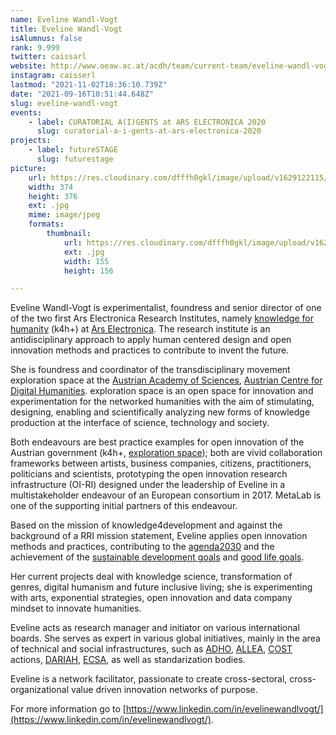```yaml
---
name: Eveline Wandl-Vogt
title: Eveline Wandl-Vogt
isAlumnus: false
rank: 9.999
twitter: caissarl
website: http://www.oeaw.ac.at/acdh/team/current-team/eveline-wandl-vogt/
instagram: caisserl
lastmod: "2021-11-02T18:36:10.739Z"
date: "2021-09-16T10:51:44.648Z"
slug: eveline-wandl-vogt
events:
    - label: CURATORIAL A(I)GENTS at ARS ELECTRONICA 2020
      slug: curatorial-a-i-gents-at-ars-electronica-2020
projects:
    - label: futureSTAGE
      slug: futurestage
picture:
    url: https://res.cloudinary.com/dfffh0gkl/image/upload/v1629122115/eveline_2d3eddbe9e.jpg
    width: 374
    height: 376
    ext: .jpg
    mime: image/jpeg
    formats:
        thumbnail:
            url: https://res.cloudinary.com/dfffh0gkl/image/upload/v1629122115/thumbnail_eveline_2d3eddbe9e.jpg
            ext: .jpg
            width: 155
            height: 156

---
```

Eveline Wandl-Vogt is experimentalist, foundress and senior director of one of the two first Ars Electronica Research Institutes, namely [knowledge for humanity](https://ars.electronica.art/futurelab/initiative/ars-electronica-research-institute-for-knowledge-for-humanity/) (k4h+) at [Ars Electronica](https://ars.electronica.art/news/). The research institute is an antidisciplinary approach to apply human centered design and open innovation methods and practices to contribute to invent the future.

She is foundress and coordinator of the transdisciplinary movement exploration space at the [Austrian Academy of Sciences](https://www.oeaw.ac.at/), [Austrian Centre for Digital Humanities](https://www.oeaw.ac.at/acdh/acdh-home/). exploration space is an open space for innovation and experimentation for the networked humanities with the aim of stimulating, designing, enabling and scientifically analyzing new forms of knowledge production at the interface of science, technology and society. 

Both endeavours are best practice examples for open innovation of the Austrian government (k4h+, [exploration space](http://openinnovation.gv.at/portfolio/oeaw-exploration-space/)); both are vivid collaboration frameworks between artists, business companies, citizens, practitioners, politicians and scientists, prototyping the open innovation research infrastructure (OI-RI) designed under the leadership of Eveline in a multistakeholder endeavour of an European consortium in 2017. MetaLab is one of the supporting initial partners of this endeavour.

Based on the mission of knowledge4development and against the background of a RRI mission statement, Eveline applies open innovation methods and practices, contributing to the [agenda2030](https://sustainabledevelopment.un.org/post2015/transformingourworld) and the achievement of the [sustainable development goals](https://sustainabledevelopment.un.org/?menu=1300) and [good life goals](https://www.goodlifegoals.org/).

Her current projects deal with knowledge science, transformation of genres, digital humanism and future inclusive living; she is experimenting with arts, exponential strategies, open innovation and data company mindset to innovate humanities.

Eveline acts as research manager and initiator on various international boards. She serves as expert in various global initiatives, mainly in the area of technical and social infrastructures, such as [ADHO](https://adho.org/), [ALLEA](https://www.allea.org/working-groups/overview/working-group-e-humanities/), [COST](https://www.cost.eu/) actions, [DARIAH](https://www.dariah.eu/), [ECSA](https://ecsa.citizen-science.net/), as well as standarization bodies.

Eveline is a network facilitator, passionate to create cross-sectoral, cross-organizational value driven innovation networks of purpose.

For more information go to [https://www.linkedin.com/in/evelinewandlvogt/](https://www.linkedin.com/in/evelinewandlvogt/).